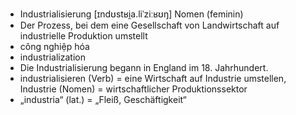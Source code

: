 - Industrialisierung [ɪndʊstʁi̯a.liˈziːʁʊŋ] Nomen (feminin)
- Der Prozess, bei dem eine Gesellschaft von Landwirtschaft auf industrielle Produktion umstellt	
- công nghiệp hóa
- industrialization
- Die Industrialisierung begann in England im 18. Jahrhundert.
- industrialisieren (Verb) = eine Wirtschaft auf Industrie umstellen, Industrie (Nomen) = wirtschaftlicher Produktionssektor
- „industria“ (lat.) = „Fleiß, Geschäftigkeit“
